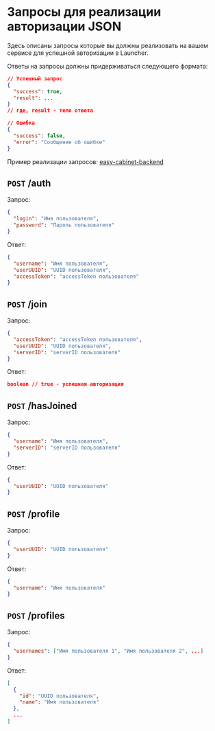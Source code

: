 # Запросы для реализации авторизации JSON

Здесь описаны запросы которые вы должны реализовать на вашем сервисе для успешной авторизации в Launcher.

Ответы на запросы должны придерживаться следующего формата:

```json
// Успешный запрос
{
  "success": true,
  "result": ...
}
// гдe, result - тело ответа

// Ошибка
{
  "success": false,
  "error": "Сообщение об ошибке"
}
```

Пример реализации запросов: [easy-cabinet-backend](https://github.com/AuroraTeam/EasyCabinet/tree/master/packages/backend/src/aurora)

## `POST` /auth

Запрос:

```json
{
  "login": "Имя пользователя",
  "password": "Пароль пользователя"
}
```

Ответ:

```json
{
  "username": "Имя пользователя",
  "userUUID": "UUID пользователя",
  "accessToken": "accessToken пользователя"
}
```

## `POST` /join

Запрос:

```json
{
  "accessToken": "accessToken пользователя",
  "userUUID": "UUID пользователя",
  "serverID": "serverID пользователя"
}
```

Ответ:

```json
boolean // true - успешная авторизация
```

## `POST` /hasJoined

Запрос:

```json
{
  "username": "Имя пользователя",
  "serverID": "serverID пользователя"
}
```

Ответ:

```json
{
  "userUUID": "UUID пользователя"
}
```

## `POST` /profile

Запрос:

```json
{
  "userUUID": "UUID пользователя"
}
```

Ответ:

```json
{
  "username": "Имя пользователя"
}
```

## `POST` /profiles

Запрос:

```json
{
  "usernames": ["Имя пользователя 1", "Имя пользователя 2", ...]
}
```

Ответ:

```json
[
  {
    "id": "UUID пользователя",
    "name": "Имя пользователя"
  },
  ...
]
```
